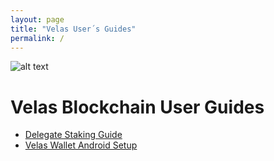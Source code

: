 ```yaml
---
layout: page
title: "Velas User´s Guides"
permalink: /
---
```


![alt text](https://github.com/dexempower/dexempower.github.io-velas/blob/main/assets/logos/LogoLettersmdpi.png?raw=true)

# Velas Blockchain User Guides

-   [Delegate Staking Guide](https://github.com/dexempower/dexempower.github.io-velas/blob/main/_posts/2020-11-20-velas-staking-guide.md)
-   [Velas Wallet Android Setup](https://github.com/dexempower/dexempower.github.io-velas/blob/main/_posts/2020-11-20-velas-wallet-android.md)

